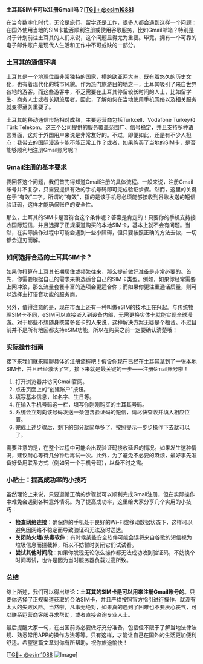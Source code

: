 **土耳其SIM卡可以注册Gmail吗？[[TG💪+ @esim1088](https://t.me/s/esim1088)]**

在当今数字化时代，无论是旅行、留学还是工作，很多人都会遇到这样一个问题：在国外使用当地的SIM卡能否顺利注册或使用谷歌服务，比如Gmail邮箱？特别是对于计划前往土耳其的人们来说，这个问题显得尤为重要。毕竟，拥有一个可靠的电子邮件账户是现代人生活和工作中不可或缺的一部分。

### 土耳其的通信环境

土耳其是一个地理位置非常独特的国家，横跨欧亚两大洲，既有着悠久的历史文化，也有着现代化的城市风貌。作为热门旅游目的地之一，土耳其吸引了来自世界各地的游客。而这些游客中，不乏需要在土耳其停留较长时间的人士，比如留学生、商务人士或者长期旅居者。因此，了解如何在当地使用手机网络以及相关服务就变得至关重要了。

土耳其的移动通信市场相对成熟，主要运营商包括Turkcell、Vodafone Turkey和Türk Telekom。这三个公司提供的服务覆盖范围广、信号稳定，并且支持多种语言界面，这对于外国用户来说是非常友好的。不过，即便如此，还是有不少人担心：我带去的国际漫游卡能不能正常工作？或者，如果购买了当地的SIM卡，是否能够顺利地注册Gmail账号呢？

### Gmail注册的基本要求

要回答这个问题，我们首先得知道Gmail注册的具体流程。一般来说，注册Gmail账号并不复杂，只需要提供有效的手机号码即可完成验证步骤。然而，这里的关键在于“有效”二字。所谓的“有效”，指的是该手机号必须能够接收到谷歌发送的短信验证码，这样才能确保账户的安全性。

那么，土耳其的SIM卡是否符合这个条件呢？答案是肯定的！只要你的手机支持接收国际短信，并且选择了正规渠道购买的本地SIM卡，基本上就不会有问题。当然，在实际操作过程中可能会遇到一些小障碍，但只要按照正确的方法去做，一切都会迎刃而解。

### 如何选择合适的土耳其SIM卡？

如果你打算在土耳其长期居住或频繁往来，那么提前做好准备是非常必要的。首先，你需要根据自己的需求来挑选适合自己的SIM卡类型。例如，如果你经常需要上网冲浪，那么流量套餐丰富的选项会更适合你；而如果你更注重通话质量，则可以选择主打语音功能的服务商。

另外，值得注意的是，现在市面上还有一种叫做eSIM的技术正在兴起。与传统物理SIM卡不同，eSIM可以直接嵌入到设备内部，无需更换实体卡就能实现全球漫游。对于那些不想随身携带多张卡的人来说，这种解决方案无疑是个福音。不过目前并不是所有地区都支持eSIM功能，所以在购买之前一定要确认清楚哦！

### 实际操作指南

接下来我们就来聊聊具体的注册流程吧！假设你现在已经在土耳其拿到了一张本地SIM卡，并且已经激活了它。接下来就是最关键的一步——注册Gmail账号啦！

1. 打开浏览器并访问Gmail官网。
2. 点击页面上的“创建账户”按钮。
3. 填写基本信息，如名字、生日等。
4. 在输入手机号码这一栏，填写你刚刚购买的土耳其号码。
5. 系统会立刻向该号码发送一条包含验证码的短信，请尽快查收并填入相应位置。
6. 完成上述步骤后，剩下的部分就简单多了，按照提示一步步操作下去就可以了。

需要注意的是，在整个过程中可能会出现验证码接收延迟的情况。如果发生这种情况，建议耐心等待几分钟后再试一次。此外，为了避免不必要的麻烦，最好事先准备好备用联系方式（例如另一个手机号码），以备不时之需。

### 小贴士：提高成功率的小技巧

虽然理论上来说，只要遵循正确的步骤就可以顺利完成Gmail注册，但在实际操作中难免会遇到各种意外情况。为了提高成功率，这里给大家分享几个实用的小技巧：

- **检查网络连接**：确保你的手机处于良好的Wi-Fi或移动数据状态下，这样可以避免因网络不稳定而导致验证码无法及时送达。
- **关闭防火墙/杀毒软件**：有时候某些安全软件可能会误将来自谷歌的短信视为垃圾信息而拦截掉，所以不妨暂时关闭它们试试看。
- **尝试其他时间段**：如果你发现无论怎么操作都无法成功收到验证码，不妨换个时间再试，也许是因为当时服务器负载过高所致。

### 总结

综上所述，我们可以得出结论：**土耳其的SIM卡是可以用来注册Gmail账号的**。只要你选择了正规渠道获取的合法SIM卡，并且严格按照官方指引进行操作，就没有太大的失败风险。当然啦，凡事无绝对，如果真的遇到了困难也不要灰心丧气，可以联系运营商客服寻求帮助，或者直接咨询专业人士。

最后提醒大家一句，在出国前务必要做好充分准备，包括但不限于了解当地法律法规、熟悉常用APP的操作方法等等。只有这样，才能让自己在国外的生活更加便利舒适。希望这篇文章对你有所帮助，祝你旅途愉快！

[[TG💪+ @esim1088](https://t.me/s/esim1088) ![Image](https://i.postimg.cc/4NQfJmqS/Snipaste-2025-05-13-00-14-12.png)]